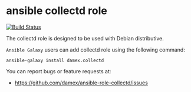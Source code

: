 # ansible collectd role

[![Build Status](https://travis-ci.org/damex/ansible-role-collectd.svg?branch=master)](https://travis-ci.org/damex/ansible-role-collectd)

The collectd role is designed to be used with Debian distributive.

`Ansible Galaxy` users can add collectd role using the following command:

`ansible-galaxy install damex.collectd`

You can report bugs or feature requests at:

* https://github.com/damex/ansible-role-collectd/issues

